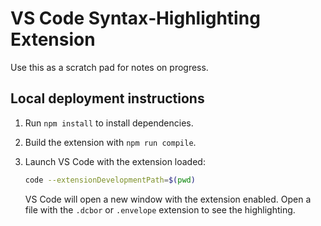 # VS Code Syntax‑Highlighting Extension

Use this as a scratch pad for notes on progress.

## Local deployment instructions

1. Run `npm install` to install dependencies.
2. Build the extension with `npm run compile`.
3. Launch VS Code with the extension loaded:

   ```bash
   code --extensionDevelopmentPath=$(pwd)
   ```

    VS Code will open a new window with the extension enabled. Open a file with the `.dcbor` or `.envelope` extension to see the highlighting.
